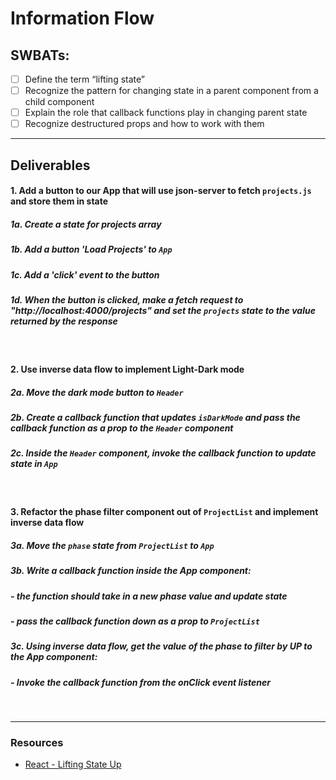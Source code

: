 # Information Flow

## SWBATs:

- [ ] Define the term “lifting state”
- [ ] Recognize the pattern for changing state in a parent component from a child component
- [ ] Explain the role that callback functions play in changing parent state
- [ ] Recognize destructured props and how to work with them

---

## Deliverables

#### 1. Add a button to our App that will use json-server to fetch `projects.js` and store them in state

##### 1a. Create a state for projects array
##### 1b. Add a button 'Load Projects' to `App`

##### 1c. Add a 'click' event to the button

##### 1d. When the button is clicked, make a fetch request to "http://localhost:4000/projects" and set the `projects` state to the value returned by the response

<br />

#### 2. Use inverse data flow to implement Light-Dark mode

##### 2a. Move the dark mode button to `Header`

##### 2b. Create a callback function that updates `isDarkMode` and pass the callback function as a prop to the `Header` component

##### 2c.  Inside the `Header` component, invoke the callback function to update state in `App`

<br />

#### 3. Refactor the phase filter component out of `ProjectList` and implement inverse data flow

##### 3a. Move the `phase` state from `ProjectList` to `App`


##### 3b. Write a callback function inside the App component:

  ##### - the function should take in a new phase value and update state

  ##### - pass the callback function down as a prop to `ProjectList`

##### 3c. Using inverse data flow, get the value of the phase to filter by UP to the App component:
##### - Invoke the callback function from the onClick event listener

<br />

--- 
### Resources
- [React - Lifting State Up](https://reactjs.org/docs/lifting-state-up.html)